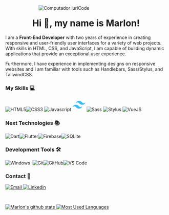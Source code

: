 <img src="https://raw.githubusercontent.com/MicaelliMedeiros/micaellimedeiros/master/image/computer-illustration.png" min-width="400px" max-width="400px" width="400px" align="right" alt="Computador iuriCode">

<h1 align="center">Hi 👋, my name is Marlon!</h1>

<p align="left">
I am a <strong>Front-End Developer</strong> with two years of experience in creating responsive and user-friendly user interfaces for a variety of web projects. With skills in HTML, CSS, and JavaScript, I am capable of building dynamic applications that provide an exceptional user experience.

Furthermore, I have experience in implementing designs on responsive websites and I am familiar with tools such as Handlebars, Sass/Stylus, and TailwindCSS.
</p>

### My Skills 💻

<img src="https://cdn.jsdelivr.net/gh/devicons/devicon/icons/html5/html5-plain.svg" width="40" height="40" alt="HTML5" title="HTML5"/><img src="https://cdn.jsdelivr.net/gh/devicons/devicon/icons/css3/css3-plain.svg" width="40" height="40" alt="CSS3" title="CSS3"/>
<img src="https://cdn.jsdelivr.net/gh/devicons/devicon/icons/javascript/javascript-plain.svg" width="40" height="40" alt="Javascript" title="Javascript"/>
<img src="https://raw.githubusercontent.com/devicons/devicon/v2.16.0/icons/tailwindcss/tailwindcss-original.svg" width="40" height="40" alt="TailwindCSS" title="TailwindCSS"/>
<img src="https://cdn.jsdelivr.net/gh/devicons/devicon/icons/sass/sass-original.svg" width="40" height="40" alt="Sass" title="Sass"/>
<img src="https://cdn.jsdelivr.net/gh/devicons/devicon/icons/stylus/stylus-original.svg" width="40" height="40" alt="Stylus" title="Stylus"/>
<img src="https://cdn.jsdelivr.net/gh/devicons/devicon/icons/vuejs/vuejs-original.svg" width="40" height="40" alt="VueJS" title="VueJS"/>

### Next Technologies 📚

<img src="https://cdn.jsdelivr.net/gh/devicons/devicon/icons/dart/dart-original.svg" width="40" height="40" alt="Dart" title="Dart"/><img src="https://cdn.jsdelivr.net/gh/devicons/devicon/icons/flutter/flutter-original.svg" width="40" height="40" alt="Flutter" title="Flutter"/><img src="https://cdn.jsdelivr.net/gh/devicons/devicon/icons/firebase/firebase-plain.svg" width="40" height="40" alt="Firebase" title="Firebase"/><img src="https://cdn.jsdelivr.net/gh/devicons/devicon/icons/sqlite/sqlite-original.svg" width="40" height="40" alt="SQLite" title="SQLite"/>

### Development Tools 🛠️

<img src="https://cdn.jsdelivr.net/gh/devicons/devicon/icons/windows8/windows8-original.svg" width="40" height="40" alt="Windows" title="Windows" style="margin-right: 8px;"/><img src="https://cdn.jsdelivr.net/gh/devicons/devicon/icons/git/git-plain.svg" width="40" height="40" alt="Git" title="Git"/><img src="https://cdn.jsdelivr.net/gh/devicons/devicon/icons/github/github-original.svg" width="40" height="40" alt="GitHub" title="GitHub"/><img src="https://cdn.jsdelivr.net/gh/devicons/devicon/icons/vscode/vscode-original.svg" width="40" height="40" alt="VS Code" title="VS Code"/>

### Contact 📱


<div align="left">
<a href="mailto:marlonmenezes.dev@gmail.com" target="_blank" alt="Email">
  <img src="https://img.shields.io/badge/Gmail-D14836?style=for-the-badge&logo=gmail&logoColor=white&link=mailto:marlonmenezes.dev@gmail.com" alt="Email" title="Email"/>
</a>

<a href="https://www.linkedin.com/in/marlonmenezes/" target="_blank" alt="Linkedin">
  <img src="https://img.shields.io/badge/LinkedIn-0077B5?style=for-the-badge&logo=linkedin&logoColor=white&link=https://www.linkedin.com/in/marlonmenezes/" alt="Linkedin" title="Linkedin"/>
</a>

<p>
&nbsp;
</p>

<a href="https://https://github.com/SouEuMarlon/" alt="Marlon's github stats">
<img height="180em" src="https://github-readme-stats.vercel.app/api?username=SouEuMarlon&show_icons=true&theme=vision-friendly-dark" alt="Marlon's github stats" title="Marlon's github stats"/>
</a>
<a href="https://https://github.com/SouEuMarlon/" alt="Most Used Languages">
<img height="180em" src="https://github-readme-stats.vercel.app/api/top-langs/?username=SouEuMarlon&layout=compact&langs_count=7&theme=vision-friendly-dark" alt="Most Used Languages" title="Most Used Languages"/>
</a>

</div>  
